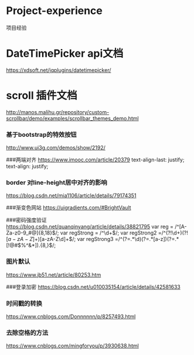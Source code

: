 # Project-experience
项目经验

# DateTimePicker api文档

https://xdsoft.net/jqplugins/datetimepicker/

# scroll 插件文档

http://manos.malihu.gr/repository/custom-scrollbar/demo/examples/scrollbar_themes_demo.html

### 基于bootstrap的特效按钮

http://www.ui3g.com/demos/show/2192/

###两端对齐
https://www.imooc.com/article/20379
text-align-last: justify;
text-align: justify;

### border 对line-height居中对齐的影响
https://blog.csdn.net/mia1106/article/details/79174351

###渐变色网站
https://uigradients.com/#BrightVault

###密码强度验证
https://blog.csdn.net/quanqinyang/article/details/38821795
var reg = /^[A-Za-z0-9_#@]{8,18}$/;
var regStrong = /^\d+$/;
var regStrong2 =/^(?!\d+$)(?![a-zA-Z]+$)[a-zA-Z\d]+$/;
var regStrong3 =/^(?=.*\d)(?=.*[a-z])(?=.*[!@#$%^&*]).{8,}$/;			
### 图片默认
https://www.jb51.net/article/80253.htm

###登录加密
https://blog.csdn.net/u010035154/article/details/42581633

### 时间戳的转换
https://www.cnblogs.com/Donnnnnn/p/8257493.html

### 去除空格的方法
https://www.cnblogs.com/mingforyou/p/3930638.html